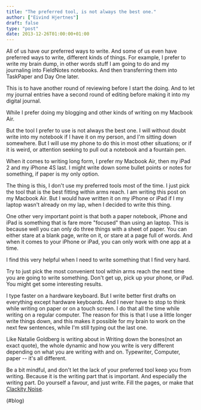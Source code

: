 ```yaml
---
title: "The preferred tool, is not always the best one."
author: ["Eivind Hjertnes"]
draft: false
type: "post"
date: 2013-12-26T01:00:00+01:00
---
```


All of us have our preferred ways to write. And some of us even have
preferred ways to write, different kinds of things. For example, I
prefer to write my brain dump, in other words stuff I am going to do and
my journaling into FieldNotes notebooks. And then transferring them into
TaskPaper and Day One later.

This is to have another round of reviewing before I start the doing. And
to let my journal entries have a second round of editing before making
it into my digital journal.

While I prefer doing my blogging and other kinds of writing on my
Macbook Air.

But the tool I prefer to use is not always the best one. I will without
doubt write into my notebook if I have it on my person, and I'm sitting
down somewhere. But I will use my phone to do this in most other
situations; or if it is weird, or attention seeking to pull out a
notebook and a fountain pen.

When it comes to writing long form, I prefer my Macbook Air, then my
iPad 2 and my iPhone 4S last. I might write down some bullet points or
notes for something, if paper is my only option.

The thing is this, I don't use my preferred tools most of the time. I
just pick the tool that is the best fitting within arms reach. I am
writing this post on my Macbook Air. But I would have written it on my
iPhone or iPad if I my laptop wasn't already on my lap, when I decided
to write this thing.

One other very important point is that both a paper notebook, iPhone and
iPad is something that is fare more "focused" than using an laptop. This
is because well you can only do three things with a sheet of paper. You
can either stare at a blank page, write on it, or stare at a page full
of words. And when it comes to your iPhone or iPad, you can only work
with one app at a time.

I find this very helpful when I need to write something that I find very
hard.

Try to just pick the most convenient tool within arms reach the next
time you are going to write something. Don't get up, pick up your phone,
or iPad. You might get some interesting results.

I type faster on a hardware keyboard. But I write better first drafts on
everything except hardware keyboards. And I never have to stop to think
while writing on paper or on a touch screen. I do that all the time
while writing on a regular computer. The reason for this is that I use a
little longer write things down, and this makes it possible for my brain
to work on the next few sentences, while I'm still typing out the last
one.

Like Natalie Goldberg is writing about in Writing down the bones(not an
exact quote), the whole dynamic and how you write is very different
depending on what you are writing with and on. Typewriter, Computer,
paper -- it's all different.

Be a bit mindful, and don't let the lack of your preferred tool keep you
from writing. Because it is the writing part that is important. And
especially the writing part. Do yourself a favour, and just write. Fill
the pages, or make that
[Clackity
Noise](http://www.kungfugrippe.com/post/169873399/clackity-noise).

(#blog)
